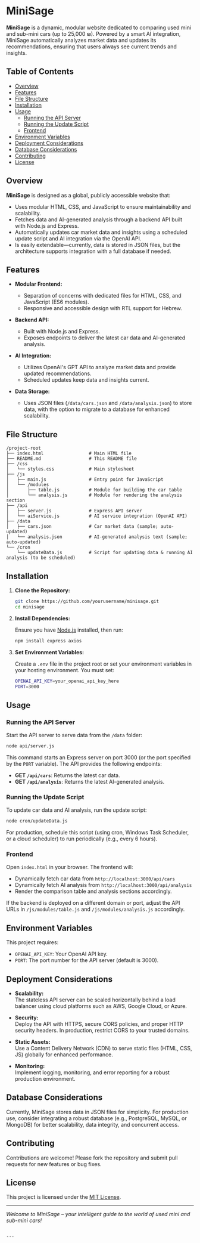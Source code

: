 
# MiniSage

**MiniSage** is a dynamic, modular website dedicated to comparing used mini and sub-mini cars (up to 25,000 ₪). Powered by a smart AI integration, MiniSage automatically analyzes market data and updates its recommendations, ensuring that users always see current trends and insights.

## Table of Contents

- [Overview](#overview)
- [Features](#features)
- [File Structure](#file-structure)
- [Installation](#installation)
- [Usage](#usage)
  - [Running the API Server](#running-the-api-server)
  - [Running the Update Script](#running-the-update-script)
  - [Frontend](#frontend)
- [Environment Variables](#environment-variables)
- [Deployment Considerations](#deployment-considerations)
- [Database Considerations](#database-considerations)
- [Contributing](#contributing)
- [License](#license)

## Overview

**MiniSage** is designed as a global, publicly accessible website that:
- Uses modular HTML, CSS, and JavaScript to ensure maintainability and scalability.
- Fetches data and AI-generated analysis through a backend API built with Node.js and Express.
- Automatically updates car market data and insights using a scheduled update script and AI integration via the OpenAI API.
- Is easily extendable—currently, data is stored in JSON files, but the architecture supports integration with a full database if needed.

## Features

- **Modular Frontend:**  
  - Separation of concerns with dedicated files for HTML, CSS, and JavaScript (ES6 modules).
  - Responsive and accessible design with RTL support for Hebrew.

- **Backend API:**  
  - Built with Node.js and Express.
  - Exposes endpoints to deliver the latest car data and AI-generated analysis.

- **AI Integration:**  
  - Utilizes OpenAI's GPT API to analyze market data and provide updated recommendations.
  - Scheduled updates keep data and insights current.

- **Data Storage:**  
  - Uses JSON files (`/data/cars.json` and `/data/analysis.json`) to store data, with the option to migrate to a database for enhanced scalability.

## File Structure

```
/project-root
├── index.html                 # Main HTML file
├── README.md                  # This README file
├── /css
│   └── styles.css             # Main stylesheet
├── /js
│   ├── main.js                # Entry point for JavaScript
│   └── /modules
│       ├── table.js           # Module for building the car table
│       └── analysis.js        # Module for rendering the analysis section
├── /api
│   ├── server.js              # Express API server
│   └── aiService.js           # AI service integration (OpenAI API)
├── /data
│   ├── cars.json              # Car market data (sample; auto-updated)
│   └── analysis.json          # AI-generated analysis text (sample; auto-updated)
└── /cron
    └── updateData.js          # Script for updating data & running AI analysis (to be scheduled)
```

## Installation

1. **Clone the Repository:**

   ```bash
   git clone https://github.com/yourusername/minisage.git
   cd minisage
   ```

2. **Install Dependencies:**

   Ensure you have [Node.js](https://nodejs.org/) installed, then run:

   ```bash
   npm install express axios
   ```

3. **Set Environment Variables:**

   Create a `.env` file in the project root or set your environment variables in your hosting environment. You must set:

   ```bash
   OPENAI_API_KEY=your_openai_api_key_here
   PORT=3000
   ```

## Usage

### Running the API Server

Start the API server to serve data from the `/data` folder:

```bash
node api/server.js
```

This command starts an Express server on port 3000 (or the port specified by the `PORT` variable). The API provides the following endpoints:

- **GET `/api/cars`**: Returns the latest car data.
- **GET `/api/analysis`**: Returns the latest AI-generated analysis.

### Running the Update Script

To update car data and AI analysis, run the update script:

```bash
node cron/updateData.js
```

For production, schedule this script (using cron, Windows Task Scheduler, or a cloud scheduler) to run periodically (e.g., every 6 hours).

### Frontend

Open `index.html` in your browser. The frontend will:
- Dynamically fetch car data from `http://localhost:3000/api/cars`
- Dynamically fetch AI analysis from `http://localhost:3000/api/analysis`
- Render the comparison table and analysis sections accordingly.

If the backend is deployed on a different domain or port, adjust the API URLs in `/js/modules/table.js` and `/js/modules/analysis.js` accordingly.

## Environment Variables

This project requires:
- `OPENAI_API_KEY`: Your OpenAI API key.
- `PORT`: The port number for the API server (default is 3000).

## Deployment Considerations

- **Scalability:**  
  The stateless API server can be scaled horizontally behind a load balancer using cloud platforms such as AWS, Google Cloud, or Azure.

- **Security:**  
  Deploy the API with HTTPS, secure CORS policies, and proper HTTP security headers. In production, restrict CORS to your trusted domains.

- **Static Assets:**  
  Use a Content Delivery Network (CDN) to serve static files (HTML, CSS, JS) globally for enhanced performance.

- **Monitoring:**  
  Implement logging, monitoring, and error reporting for a robust production environment.

## Database Considerations

Currently, MiniSage stores data in JSON files for simplicity. For production use, consider integrating a robust database (e.g., PostgreSQL, MySQL, or MongoDB) for better scalability, data integrity, and concurrent access.

## Contributing

Contributions are welcome! Please fork the repository and submit pull requests for new features or bug fixes.

## License

This project is licensed under the [MIT License](LICENSE).

---

*Welcome to MiniSage – your intelligent guide to the world of used mini and sub-mini cars!*
```

---
